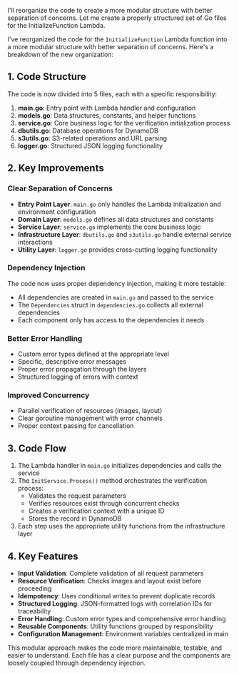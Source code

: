 I'll reorganize the code to create a more modular structure with better separation of concerns. Let me create a properly structured set of Go files for the InitializeFunction Lambda.

I've reorganized the code for the `InitializeFunction` Lambda function into a more modular structure with better separation of concerns. Here's a breakdown of the new organization:

## 1. Code Structure

The code is now divided into 5 files, each with a specific responsibility:

1. **main.go**: Entry point with Lambda handler and configuration
2. **models.go**: Data structures, constants, and helper functions
3. **service.go**: Core business logic for the verification initialization process
4. **dbutils.go**: Database operations for DynamoDB
5. **s3utils.go**: S3-related operations and URL parsing
6. **logger.go**: Structured JSON logging functionality

## 2. Key Improvements

### Clear Separation of Concerns

- **Entry Point Layer**: `main.go` only handles the Lambda initialization and environment configuration
- **Domain Layer**: `models.go` defines all data structures and constants
- **Service Layer**: `service.go` implements the core business logic
- **Infrastructure Layer**: `dbutils.go` and `s3utils.go` handle external service interactions
- **Utility Layer**: `logger.go` provides cross-cutting logging functionality

### Dependency Injection

The code now uses proper dependency injection, making it more testable:

- All dependencies are created in `main.go` and passed to the service
- The `Dependencies` struct in `dependencies.go` collects all external dependencies
- Each component only has access to the dependencies it needs

### Better Error Handling

- Custom error types defined at the appropriate level
- Specific, descriptive error messages
- Proper error propagation through the layers
- Structured logging of errors with context

### Improved Concurrency

- Parallel verification of resources (images, layout)
- Clear goroutine management with error channels
- Proper context passing for cancellation

## 3. Code Flow

1. The Lambda handler in `main.go` initializes dependencies and calls the service
2. The `InitService.Process()` method orchestrates the verification process:
   - Validates the request parameters
   - Verifies resources exist through concurrent checks
   - Creates a verification context with a unique ID
   - Stores the record in DynamoDB
3. Each step uses the appropriate utility functions from the infrastructure layer

## 4. Key Features

- **Input Validation**: Complete validation of all request parameters
- **Resource Verification**: Checks images and layout exist before proceeding
- **Idempotency**: Uses conditional writes to prevent duplicate records
- **Structured Logging**: JSON-formatted logs with correlation IDs for traceability
- **Error Handling**: Custom error types and comprehensive error handling
- **Reusable Components**: Utility functions grouped by responsibility
- **Configuration Management**: Environment variables centralized in main

This modular approach makes the code more maintainable, testable, and easier to understand. Each file has a clear purpose and the components are loosely coupled through dependency injection.